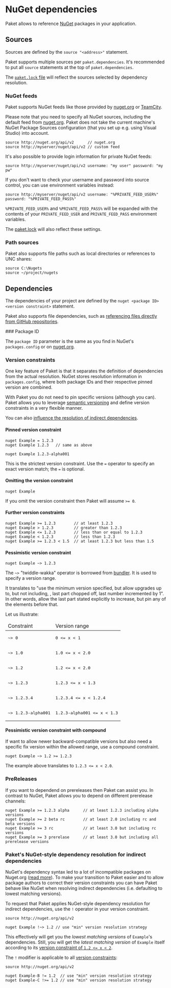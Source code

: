 # NuGet dependencies

Paket allows to reference [NuGet](http://www.nuget.org) packages in your application.

## Sources

Sources are defined by the `source "<address>"` statement.

Paket supports multiple sources per `paket.dependencies`. It's recommended to put all `source` statements at the top of `paket.dependencies`.

The [`paket.lock` file](lock-file.html) will reflect the sources selected by dependency resolution.

### NuGet feeds

Paket supports NuGet feeds like those provided by [nuget.org](http://www.nuget.org) or [TeamCity](http://www.jetbrains.com/teamcity/).

Please note that you need to specify all NuGet sources, including the default feed from [nuget.org](http://www.nuget.org). Paket does not take the current machine's NuGet Package Sources configuration (that you set up e.g. using Visual Studio) into account.

    source http://nuget.org/api/v2      // nuget.org
    source http://myserver/nuget/api/v2 // custom feed
    
It's also possible to provide login information for private NuGet feeds:

    source http://myserver/nuget/api/v2 username: "my user" password: "my pw"

If you don't want to check your username and password into source control, you can use environment variables instead:

    source http://myserver/nuget/api/v2 username: "%PRIVATE_FEED_USER%" password: "%PRIVATE_FEED_PASS%"

`%PRIVATE_FEED_USER%` and `%PRIVATE_FEED_PASS%` will be expanded with the contents of your `PRIVATE_FEED_USER` and `PRIVATE_FEED_PASS` environment variables.

The [paket.lock](lock-file.html) will also reflect these settings.

### Path sources

Paket also supports file paths such as local directories or references to UNC shares:

    source C:\Nugets
    source ~/project/nugets

## Dependencies

The dependencies of your project are defined by the `nuget <package ID> <version constraint>` statement.

Paket also supports file dependencies, such as [referencing files directly from GitHub repositories](github-dependencies.html).

<div id="package-id"></div>
### Package ID

The `package ID` parameter is the same as you find in NuGet's `packages.config` or on [nuget.org](http://www.nuget.org).

### Version constraints

One key feature of Paket is that it separates the definition of dependencies from the actual resolution. NuGet stores resolution information in `packages.config`, where both package IDs and their respective pinned version are combined.

With Paket you do not need to pin specific versions (although you can). Paket allows you to leverage [semantic versioning](http://semver.org) and define version constraints in a very flexible manner.

You can also [influence the resolution of indirect dependencies](#Paket-s-NuGet-style-dependency-resolution-for-indirect-dependencies).

#### Pinned version constraint

    nuget Example = 1.2.3
    nuget Example 1.2.3   // same as above

    nuget Example 1.2.3-alpha001

This is the strictest version constraint. Use the `=` operator to specify an exact version match; the `=` is optional.

#### Omitting the version constraint

    nuget Example

If you omit the version constraint then Paket will assume `>= 0`.

#### Further version constraints

    nuget Example >= 1.2.3        // at least 1.2.3
    nuget Example > 1.2.3         // greater than 1.2.3
    nuget Example <= 1.2.3        // less than or equal to 1.2.3
    nuget Example < 1.2.3         // less than 1.2.3
    nuget Example >= 1.2.3 < 1.5  // at least 1.2.3 but less than 1.5

#### Pessimistic version constraint

    nuget Example ~> 1.2.3

The `~>` "twiddle-wakka" operator is borrowed from [bundler](http://bundler.io/). It is used to specify a version range.

It translates to "use the minimum version specified, but allow upgrades up to, but not including, <version specified>, last part chopped off, last number incremented by 1". In other words, allow the last part stated explicitly to increase, but pin any of the elements before that.

Let us illustrate:

<table>
  <thead>
    <td>Constraint</td>
    <td>Version range</td>
  </thead>
  <tr>
    <td><pre>~> 0</pre></td>
    <td><pre>0 <= x < 1</pre></td>
  </tr>
  <tr>
    <td><pre>~> 1.0</pre></td>
    <td><pre>1.0 <= x < 2.0</pre></td>
  </tr>
  <tr>
    <td><pre>~> 1.2</pre></td>
    <td><pre>1.2 <= x < 2.0</pre></td>
  </tr>
  <tr>
    <td><pre>~> 1.2.3</pre></td>
    <td><pre>1.2.3 <= x < 1.3</pre></td>
  </tr>
  <tr>
    <td><pre>~> 1.2.3.4</pre></td>
    <td><pre>1.2.3.4 <= x < 1.2.4</pre></td>
  </tr>
  <tr>
    <td><pre>~> 1.2.3-alpha001</pre></td>
    <td><pre>1.2.3-alpha001 <= x < 1.3</pre></td>
  </tr>
<table>

#### Pessimistic version constraint with compound

If want to allow newer backward-compatible versions but also need a specific fix version within the allowed range, use a compound constraint.

    nuget Example ~> 1.2 >= 1.2.3

The example above translates to `1.2.3 <= x < 2.0`.

### PreReleases

If you want to dependend on prereleases then Paket can assist you. In contrast to NuGet, Paket allows you to depend on different prerelease channels:

    nuget Example >= 1.2.3 alpha      // at least 1.2.3 including alpha versions
    nuget Example >= 2 beta rc        // at least 2.0 including rc and beta versions
    nuget Example >= 3 rc             // at least 3.0 but including rc versions 
    nuget Example >= 3 prerelase      // at least 3.0 but including all prerelease versions

### Paket's NuGet-style dependency resolution for indirect dependencies

NuGet's dependency syntax led to a lot of incompatible packages on Nuget.org ([read more](controlling-nuget-resolution.html)). To make your transition to Paket easier and to allow package authors to correct their version constraints you can have Paket behave like NuGet when resolving indirect dependencies (i.e. defaulting to lowest matching versions).

To request that Paket applies NuGet-style dependency resolution for indirect dependencies, use the `!` operator in your version constraint.

    source http://nuget.org/api/v2

    nuget Example !~> 1.2 // use "min" version resolution strategy

This effectively will get you the *lowest matching versions* of `Example`'s dependencies. Still, you will get the *latest matching version* of `Example` itself according to its [version constraint of `1.2 <= x < 2`](#Pessimistic-version-constraint).

The `!` modifier is applicable to all [version constraints](#Version-constraints):

    source http://nuget.org/api/v2

    nuget Example-B != 1.2  // use "min" version resolution strategy
    nuget Example-C !>= 1.2 // use "min" version resolution strategy
